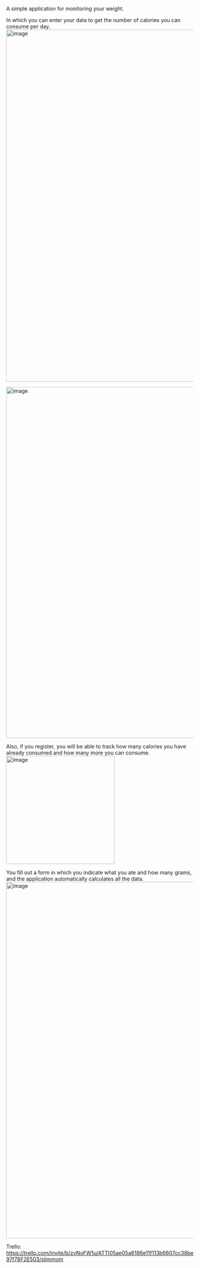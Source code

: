 A simple application for monitoring your weight. 



In which you can enter your data to get the number of calories you can consume per day. 
<img width="947" alt="image" src="https://github.com/Yurii-Bodnar/SlimMom/assets/106067762/888f7d00-735d-4221-8cb2-5877e2b2d7b8">

<img width="944" alt="image" src="https://github.com/Yurii-Bodnar/SlimMom/assets/106067762/2e8f21bb-bd43-4d3c-8d7d-c2a4c7984b83">



Also, if you register, you will be able to track how many calories you have already consumed and how many more you can consume.
<img width="291" alt="image" src="https://github.com/Yurii-Bodnar/SlimMom/assets/106067762/b5cb209c-a37f-4c61-9fa4-332fb35bae04">



You fill out a form in which you indicate what you ate and how many grams, and the application automatically calculates all the data.
<img width="958" alt="image" src="https://github.com/Yurii-Bodnar/SlimMom/assets/106067762/1eb4c519-a41f-4015-a707-1d1bbe096b62">



Trello: https://trello.com/invite/b/zvNoFW1u/ATTI05ae05a8186e11f113b6607cc38be97f78F2E503/slimmom
